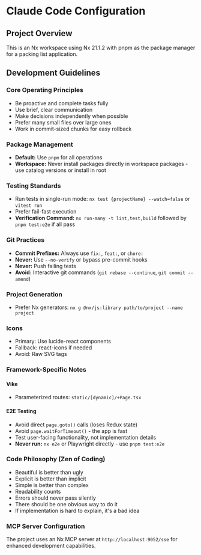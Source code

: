 # Claude Code Configuration

## Project Overview
This is an Nx workspace using Nx 21.1.2 with pnpm as the package manager for a packing list application.

## Development Guidelines

### Core Operating Principles
- Be proactive and complete tasks fully
- Use brief, clear communication
- Make decisions independently when possible
- Prefer many small files over large ones
- Work in commit-sized chunks for easy rollback

### Package Management
- **Default:** Use `pnpm` for all operations
- **Workspace:** Never install packages directly in workspace packages - use catalog versions or install in root

### Testing Standards
- Run tests in single-run mode: `nx test {projectName} --watch=false` or `vitest run`
- Prefer fail-fast execution
- **Verification Command:** `nx run-many -t lint,test,build` followed by `pnpm test:e2e` if all pass

### Git Practices
- **Commit Prefixes:** Always use `fix:`, `feat:`, or `chore:`
- **Never:** Use `--no-verify` or bypass pre-commit hooks
- **Never:** Push failing tests
- **Avoid:** Interactive git commands (`git rebase --continue`, `git commit --amend`)

### Project Generation
- Prefer Nx generators: `nx g @nx/js:library path/to/project --name project`

### Icons
- Primary: Use lucide-react components
- Fallback: react-icons if needed
- Avoid: Raw SVG tags

### Framework-Specific Notes

#### Vike
- Parameterized routes: `static/[dynamic]/+Page.tsx`

#### E2E Testing
- Avoid direct `page.goto()` calls (loses Redux state)
- Avoid `page.waitForTimeout()` - the app is fast
- Test user-facing functionality, not implementation details
- **Never run:** `nx e2e` or Playwright directly - use `pnpm test:e2e`

### Code Philosophy (Zen of Coding)
- Beautiful is better than ugly
- Explicit is better than implicit
- Simple is better than complex
- Readability counts
- Errors should never pass silently
- There should be one obvious way to do it
- If implementation is hard to explain, it's a bad idea

### MCP Server Configuration
The project uses an Nx MCP server at `http://localhost:9052/sse` for enhanced development capabilities.